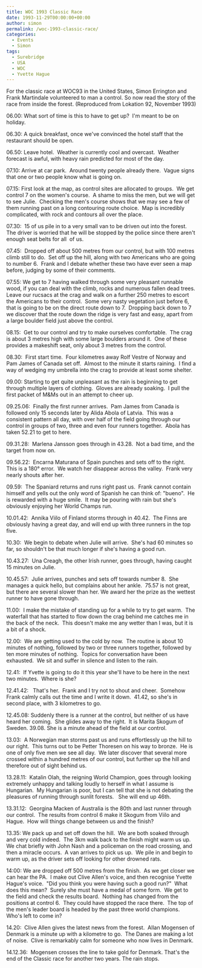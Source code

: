 ```yaml
---
title: WOC 1993 Classic Race
date: 1993-11-29T00:00:00+00:00
author: simon
permalink: /woc-1993-classic-race/
categories:
  - Events
  - Simon
tags:
  - Surebridge
  - USA
  - WOC
  - Yvette Hague
---
```

For the classic race at WOC93 in the United States, Simon Errington and Frank Martindale volunteered to man a control. So now read the story of the race from inside the forest. (Reproduced from Lokation 92, November 1993)

<!--more-->

06.00: What sort of time is this to have to get up?  I'm meant to be on holiday.

06.30: A quick breakfast, once we've convinced the hotel staff that the restaurant should be open.

06.50: Leave hotel.  Weather is currently cool and overcast.  Weather forecast is awful, with heavy rain predicted for most of the day.

07.10: Arrive at car park.  Around twenty people already there.  Vague signs that one or two people know what is going on.

07.15: First look at the map, as control sites are allocated to groups.  We get control 7 on the women's course.  A shame to miss the men, but we will get to see Julie.  Checking the men's course shows that we may see a few of them running past on a long contouring route choice.  Map is incredibly complicated, with rock and contours all over the place.

07.30:  15 of us pile in to a very small van to be driven out into the forest.  The driver is worried that he will be stopped by the police since there aren't enough seat belts for all  of us.

07.45:  Dropped off about 500 metres from our control, but with 100 metres climb still to do.  Set off up the hill, along with two Americans who are going to number 6.  Frank and I debate whether these two have ever seen a map before, judging by some of their comments.

07.55: We get to 7 having walked through some very pleasant runnable wood, if you can deal with the climb, rocks and numerous fallen dead trees.  Leave our rucsacs at the crag and walk on a further 250 metres to escort the Americans to their control.  Some very nasty vegetation just before 6, that is going to be on the direct route down to 7.  Dropping back down to 7 we discover that the route down the ridge is very fast and easy, apart from a large boulder field just above the control.

08.15:  Get to our control and try to make ourselves comfortable.  The crag is about 3 metres high with some large boulders around it.  One of these provides a makeshift seat, only about 3 metres from the control.

08.30:  First start time.  Four kilometres away Rolf Vestre of Norway and Pam James of Canada set off.  Almost to the minute it starts raining.  I find a way of wedging my umbrella into the crag to provide at least some shelter.

09.00: Starting to get quite unpleasant as the rain is beginning to get through multiple layers of clothing.  Gloves are already soaking.  I pull the first packet of M&Ms out in an attempt to cheer up.

09.25.06:  Finally the first runner arrives.  Pam James from Canada is followed only 15 seconds later by Alida Abola of Latvia.  This was a consistent pattern all day, with over half of the field going through our control in groups of two, three and even four runners together.  Abola has taken 52.21 to get to here.

09.31.28:  Marlena Jansson goes through in 43.28.  Not a bad time, and the target from now on.

09.56.22:  Encarna Maturana of Spain punches and sets off to the right.  This is a 180° error.  We watch her disappear across the valley.  Frank very nearly shouts after her.

09.59:  The Spaniard returns and runs right past us.  Frank cannot contain himself and yells out the only word of Spanish he can think of: "bueno".  He is rewarded with a huge smile.  It may be pouring with rain but she's obviously enjoying her World Champs run.

10.01.42:  Annika Viilo of Finland storms through in 40.42.  The Finns are obviously having a great day, and will end up with three runners in the top five.

10.30:  We begin to debate when Julie will arrive.  She's had 60 minutes so far, so shouldn't be that much longer if she's having a good run.

10.43.27:  Una Creagh, the other Irish runner, goes through, having caught 15 minutes on Julie.

10.45.57:  Julie arrives, punches and sets off towards number 8.  She manages a quick hello, but complains about her ankle.  75.57 is not great, but there are several slower than her. We award her the prize as the wettest runner to have gone through.

11.00:  I make the mistake of standing up for a while to try to get warm.  The waterfall that has started to flow down the crag behind me catches me in the back of the neck.  This doesn't make me any wetter than I was, but it is a bit of a shock.

12.00:  We are getting used to the cold by now.  The routine is about 10 minutes of nothing, followed by two or three runners together, followed by ten more minutes of nothing.  Topics for conversation have been exhausted.  We sit and suffer in silence and listen to the rain.

12.41:  If Yvette is going to do it this year she'll have to be here in the next two minutes.  Where is she?

12.41.42:   That's her.  Frank and I try not to shout and cheer.  Somehow Frank calmly calls out the time and I write it down.  41.42, so she's in second place, with 3 kilometres to go.

12.45.08: Suddenly there is a runner at the control, but neither of us have heard her coming.  She glides away to the right.  It is Marita Skogum of Sweden. 39.08. She is a minute ahead of the field at our control.

13.03:  A Norwegian man storms past us and runs effortlessly up the hill to our right.  This turns out to be Petter Thoresen on his way to bronze.  He is one of only five men we see all day.  We later discover that several more crossed within a hundred metres of our control, but further up the hill and therefore out of sight behind us.

13.28.11:  Katalin Olah, the reigning World Champion, goes through looking extremely unhappy and talking loudly to herself in what I assume is Hungarian.  My Hungarian is poor, but I can tell that she is not debating the pleasures of running through sunlit forests.   She will end up 46th.

13.31.12:  Georgina Macken of Australia is the 80th and last runner through our control.  The results from control 6 make it Skogum from Viilo and Hague.  How will things change between us and the finish?

13.35: We pack up and set off down the hill.  We are both soaked through and very cold indeed.  The 3km walk back to the finish might warm us up.  We chat briefly with John Nash and a policeman on the road crossing, and then a miracle occurs.  A van arrives to pick us up.  We pile in and begin to warm up, as the driver sets off looking for other drowned rats.

14:00: We are dropped off 500 metres from the finish.  As we get closer we can hear the PA.  I make out Clive Allen's voice, and then recognise Yvette Hague's voice.  "Did you think you were having such a good run?"  What does this mean?  Surely she must have a medal of some form.  We get to the field and check the results board.  Nothing has changed from the positions at control 6.  They could have stopped the race there.  The top of the men's leader board is headed by the past three world champions.  Who's left to come in?

14.20:  Clive Allen gives the latest news from the forest.  Allan Mogensen of Denmark is a minute up with a kilometre to go.  The Danes are making a lot of noise.  Clive is remarkably calm for someone who now lives in Denmark.

14.12.36:  Mogensen crosses the line to take gold for Denmark. That's the end of the Classic race for another two years. The rain stops.
